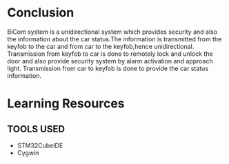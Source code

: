 # Conclusion
BiCom system is a unidirectional system which provides security and also the information about the car status.The information is transmitted from the keyfob to the car and from car to the keyfob,hence unidirectional.
Transmission from keyfob to car is done to remotely lock and unlock the door and also provide security system by alarm activation and approach light.
Transmission from car to keyfob is done to provide the car status information.

# Learning Resources
## TOOLS USED
* STM32CubeIDE
* Cygwin

